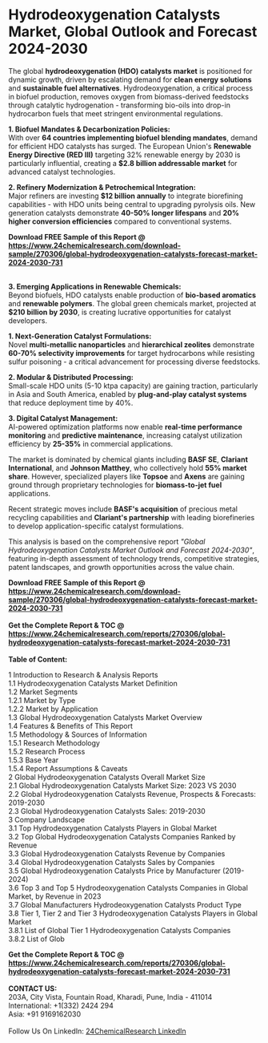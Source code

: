<h1>Hydrodeoxygenation Catalysts Market, Global Outlook and Forecast 2024-2030</h1><p>The global <strong>hydrodeoxygenation (HDO) catalysts market</strong> is positioned for dynamic growth, driven by escalating demand for <strong>clean energy solutions</strong> and <strong>sustainable fuel alternatives</strong>. Hydrodeoxygenation, a critical process in biofuel production, removes oxygen from biomass-derived feedstocks through catalytic hydrogenation - transforming bio-oils into drop-in hydrocarbon fuels that meet stringent environmental regulations.</p><p><strong>1. Biofuel Mandates &amp; Decarbonization Policies:</strong><br>
With over <strong>64 countries implementing biofuel blending mandates</strong>, demand for efficient HDO catalysts has surged. The European Union's <strong>Renewable Energy Directive (RED III)</strong> targeting 32% renewable energy by 2030 is particularly influential, creating a <strong>$2.8 billion addressable market</strong> for advanced catalyst technologies.</p><p><strong>2. Refinery Modernization &amp; Petrochemical Integration:</strong><br>
Major refiners are investing <strong>$12 billion annually</strong> to integrate biorefining capabilities - with HDO units being central to upgrading pyrolysis oils. New generation catalysts demonstrate <strong>40-50% longer lifespans</strong> and <strong>20% higher conversion efficiencies</strong> compared to conventional systems.</p><div><b>Download FREE Sample of this Report @ 
            <a href="https://www.24chemicalresearch.com/download-sample/270306/global-hydrodeoxygenation-catalysts-forecast-market-2024-2030-731">
            https://www.24chemicalresearch.com/download-sample/270306/global-hydrodeoxygenation-catalysts-forecast-market-2024-2030-731</a></b></div><br><p><strong>3. Emerging Applications in Renewable Chemicals:</strong><br>
Beyond biofuels, HDO catalysts enable production of <strong>bio-based aromatics</strong> and <strong>renewable polymers</strong>. The global green chemicals market, projected at <strong>$210 billion by 2030</strong>, is creating lucrative opportunities for catalyst developers.</p><p><strong>1. Next-Generation Catalyst Formulations:</strong><br>
Novel <strong>multi-metallic nanoparticles</strong> and <strong>hierarchical zeolites</strong> demonstrate <strong>60-70% selectivity improvements</strong> for target hydrocarbons while resisting sulfur poisoning - a critical advancement for processing diverse feedstocks.</p><p><strong>2. Modular &amp; Distributed Processing:</strong><br>
Small-scale HDO units (5-10 ktpa capacity) are gaining traction, particularly in Asia and South America, enabled by <strong>plug-and-play catalyst systems</strong> that reduce deployment time by 40%.</p><p><strong>3. Digital Catalyst Management:</strong><br>
AI-powered optimization platforms now enable <strong>real-time performance monitoring</strong> and <strong>predictive maintenance</strong>, increasing catalyst utilization efficiency by <strong>25-35%</strong> in commercial applications.</p><p>The market is dominated by chemical giants including <strong>BASF SE</strong>, <strong>Clariant International</strong>, and <strong>Johnson Matthey</strong>, who collectively hold <strong>55% market share</strong>. However, specialized players like <strong>Topsoe</strong> and <strong>Axens</strong> are gaining ground through proprietary technologies for <strong>biomass-to-jet fuel</strong> applications.</p><p>Recent strategic moves include <strong>BASF's acquisition</strong> of precious metal recycling capabilities and <strong>Clariant's partnership</strong> with leading biorefineries to develop application-specific catalyst formulations.</p><p>This analysis is based on the comprehensive report <em>"Global Hydrodeoxygenation Catalysts Market Outlook and Forecast 2024-2030"</em>, featuring in-depth assessment of technology trends, competitive strategies, patent landscapes, and growth opportunities across the value chain.</p><div><b>Download FREE Sample of this Report @ 
            <a href="https://www.24chemicalresearch.com/download-sample/270306/global-hydrodeoxygenation-catalysts-forecast-market-2024-2030-731">
            https://www.24chemicalresearch.com/download-sample/270306/global-hydrodeoxygenation-catalysts-forecast-market-2024-2030-731</a></b></div><br><div><b>Get the Complete Report & TOC @ 
            <a href="https://www.24chemicalresearch.com/reports/270306/global-hydrodeoxygenation-catalysts-forecast-market-2024-2030-731">
            https://www.24chemicalresearch.com/reports/270306/global-hydrodeoxygenation-catalysts-forecast-market-2024-2030-731</a></b></div><br>
            <b>Table of Content:</b><p>1 Introduction to Research & Analysis Reports<br />
    1.1 Hydrodeoxygenation Catalysts Market Definition<br />
    1.2 Market Segments<br />
        1.2.1 Market by Type<br />
        1.2.2 Market by Application<br />
    1.3 Global Hydrodeoxygenation Catalysts Market Overview<br />
    1.4 Features & Benefits of This Report<br />
    1.5 Methodology & Sources of Information<br />
        1.5.1 Research Methodology<br />
        1.5.2 Research Process<br />
        1.5.3 Base Year<br />
        1.5.4 Report Assumptions & Caveats<br />
2 Global Hydrodeoxygenation Catalysts Overall Market Size<br />
    2.1 Global Hydrodeoxygenation Catalysts Market Size: 2023 VS 2030<br />
    2.2 Global Hydrodeoxygenation Catalysts Revenue, Prospects & Forecasts: 2019-2030<br />
    2.3 Global Hydrodeoxygenation Catalysts Sales: 2019-2030<br />
3 Company Landscape<br />
    3.1 Top Hydrodeoxygenation Catalysts Players in Global Market<br />
    3.2 Top Global Hydrodeoxygenation Catalysts Companies Ranked by Revenue<br />
    3.3 Global Hydrodeoxygenation Catalysts Revenue by Companies<br />
    3.4 Global Hydrodeoxygenation Catalysts Sales by Companies<br />
    3.5 Global Hydrodeoxygenation Catalysts Price by Manufacturer (2019-2024)<br />
    3.6 Top 3 and Top 5 Hydrodeoxygenation Catalysts Companies in Global Market, by Revenue in 2023<br />
    3.7 Global Manufacturers Hydrodeoxygenation Catalysts Product Type<br />
    3.8 Tier 1, Tier 2 and Tier 3 Hydrodeoxygenation Catalysts Players in Global Market<br />
        3.8.1 List of Global Tier 1 Hydrodeoxygenation Catalysts Companies<br />
        3.8.2 List of Glob</p><div><b>Get the Complete Report & TOC @ 
            <a href="https://www.24chemicalresearch.com/reports/270306/global-hydrodeoxygenation-catalysts-forecast-market-2024-2030-731">
            https://www.24chemicalresearch.com/reports/270306/global-hydrodeoxygenation-catalysts-forecast-market-2024-2030-731</a></b></div><br><b>CONTACT US:</b><br>
            203A, City Vista, Fountain Road, Kharadi, Pune, India - 411014<br>
            International: +1(332) 2424 294<br>
            Asia: +91 9169162030 <br><br>
            Follow Us On LinkedIn: <a href="https://www.linkedin.com/company/24chemicalresearch/">24ChemicalResearch LinkedIn</a>